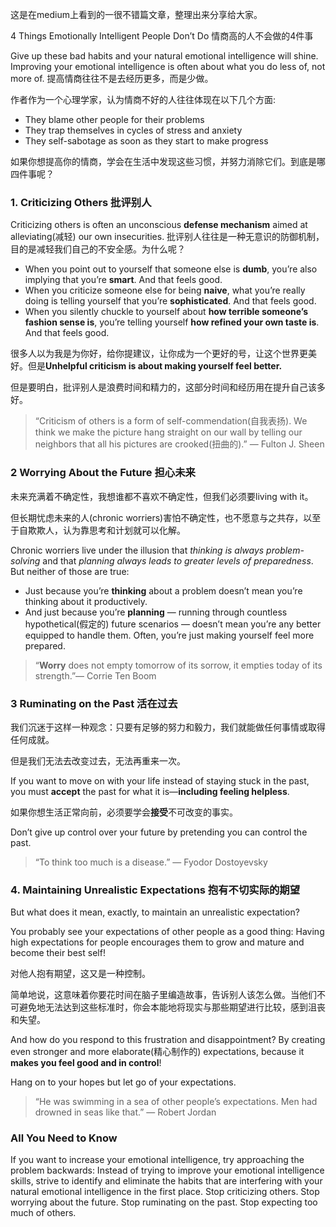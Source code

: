 这是在medium上看到的一很不错篇文章，整理出来分享给大家。

4 Things Emotionally Intelligent People Don’t Do
情商高的人不会做的4件事

Give up these bad habits and your natural emotional intelligence will shine. Improving your emotional intelligence is often about what you do less of, not more of.
提高情商往往不是去经历更多，而是少做。

作者作为一个心理学家，认为情商不好的人往往体现在以下几个方面:
* They blame other people for their problems 
* They trap themselves in cycles of stress and anxiety
* They self-sabotage as soon as they start to make progress

如果你想提高你的情商，学会在生活中发现这些习惯，并努力消除它们。到底是哪四件事呢？

### 1. Criticizing Others 批评别人 
Criticizing others is often an unconscious **defense mechanism** aimed at alleviating(减轻) our own insecurities.
批评别人往往是一种无意识的防御机制，目的是减轻我们自己的不安全感。为什么呢？

* When you point out to yourself that someone else is **dumb**, you’re also implying that you’re **smart**. And that feels good.
* When you criticize someone else for being **naive**, what you’re really doing is telling yourself that you’re **sophisticated**. And that feels good.
* When you silently chuckle to yourself about **how terrible someone’s fashion sense is**, you’re telling yourself **how refined your own taste is**. And that feels good.

很多人以为我是为你好，给你提建议，让你成为一个更好的号，让这个世界更美好。但是**Unhelpful criticism is about making yourself feel better.**

但是要明白，批评别人是浪费时间和精力的，这部分时间和经历用在提升自己该多好。

>“Criticism of others is a form of self-commendation(自我表扬). We think we make the picture hang straight on our wall by telling our neighbors that all his pictures are crooked(扭曲的).” ― Fulton J. Sheen


### 2 Worrying About the Future 担心未来
未来充满着不确定性，我想谁都不喜欢不确定性，但我们必须要living with it。 

但长期忧虑未来的人(chronic worriers)害怕不确定性，也不愿意与之共存，以至于自欺欺人，认为靠思考和计划就可以化解。

Chronic worriers live under the illusion that *thinking is always problem-solving* and that *planning always leads to greater levels of preparedness*. But neither of those are true:
* Just because you’re **thinking** about a problem doesn’t mean you’re thinking about it productively.
* And just because you’re **planning** — running through countless hypothetical(假定的) future scenarios — doesn’t mean you’re any better equipped to handle them. Often, you’re just making yourself feel more prepared.

>“**Worry** does not empty tomorrow of its sorrow, it empties today of its strength.”― Corrie Ten Boom

### 3  Ruminating on the Past  活在过去 
我们沉迷于这样一种观念：只要有足够的努力和毅力，我们就能做任何事情或取得任何成就。

但是我们无法去改变过去，无法再重来一次。

If you want to move on with your life instead of staying stuck in the past, you must **accept** the past for what it is—**including feeling helpless**.

如果你想生活正常向前，必须要学会**接受**不可改变的事实。

Don’t give up control over your future by pretending you can control the past.

>“To think too much is a disease.” ― Fyodor Dostoyevsky


###  4. Maintaining Unrealistic Expectations 抱有不切实际的期望
But what does it mean, exactly, to maintain an unrealistic expectation?

You probably see your expectations of other people as a good thing: 
Having high expectations for people encourages them to grow and mature and become their best self!

对他人抱有期望，这又是一种控制。

简单地说，这意味着你要花时间在脑子里编造故事，告诉别人该怎么做。当他们不可避免地无法达到这些标准时，你会本能地将现实与那些期望进行比较，感到沮丧和失望。

And how do you respond to this frustration and disappointment? By creating even stronger and more elaborate(精心制作的) expectations, because it **makes you feel good and in control**!

Hang on to your hopes but let go of your expectations.
>“He was swimming in a sea of other people’s expectations. Men had drowned in seas like that.” ― Robert Jordan


### All You Need to Know
If you want to increase your emotional intelligence, try approaching the problem backwards: Instead of trying to improve your emotional intelligence skills, strive to identify and eliminate the habits that are interfering with your natural emotional intelligence in the first place.
Stop criticizing others.
Stop worrying about the future.
Stop ruminating on the past.
Stop expecting too much of others.




